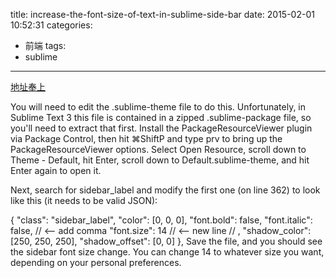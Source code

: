 title: increase-the-font-size-of-text-in-sublime-side-bar
date: 2015-02-01 10:52:31
categories:
- 前端
tags:
- sublime
---

[地址奉上](http://stackoverflow.com/questions/23045968/increase-the-font-size-of-text-in-sublime-side-bar)
<!-- more -->
You will need to edit the .sublime-theme file to do this. Unfortunately, in Sublime Text 3 this file is contained in a zipped .sublime-package file, so you'll need to extract that first. Install the PackageResourceViewer plugin via Package Control, then hit ⌘ShiftP and type prv to bring up the PackageResourceViewer options. Select Open Resource, scroll down to Theme - Default, hit Enter, scroll down to Default.sublime-theme, and hit Enter again to open it.

Next, search for sidebar_label and modify the first one (on line 362) to look like this (it needs to be valid JSON):

{
    "class": "sidebar_label",
    "color": [0, 0, 0],
    "font.bold": false,
    "font.italic": false, // <-- add comma
    "font.size": 14 // <-- new line
    // , "shadow_color": [250, 250, 250], "shadow_offset": [0, 0]
},
Save the file, and you should see the sidebar font size change. You can change 14 to whatever size you want, depending on your personal preferences.